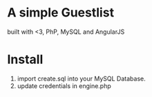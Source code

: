# A simple Guestlist

built with <3, PhP, MySQL and AngularJS

# Install

1. import create.sql into your MySQL Database.
2. update credentials in engine.php
